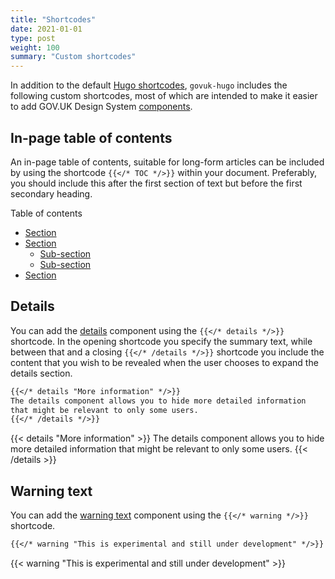 ```yaml
---
title: "Shortcodes"
date: 2021-01-01
type: post
weight: 100
summary: "Custom shortcodes"
---
```


In addition to the default [Hugo shortcodes](https://gohugo.io/content-management/shortcodes/), `govuk-hugo` includes the following custom shortcodes, most of which are intended to make it easier to add GOV.UK Design System [components](https://design-system.service.gov.uk/components/).

## In-page table of contents
An in-page table of contents, suitable for long-form articles can be included by using the shortcode `{{</* TOC */>}}` within your document. Preferably, you should include this after the first section of text but before the first secondary heading.

<aside id="page_toc" class="govuk-body toc govuk-body-s">
  <span class="toc-header">Table of contents</span>
  <nav id="TableOfContents">
  <ul class="toc-list">
    <li><a href="#" class="toc-link">Section</a></li>
    <li><a href="#" class="toc-link">Section</a>
      <ul class="toc-list">
        <li><a href="#" class="toc-link">Sub-section</a></li>
        <li><a href="#" class="toc-link">Sub-section</a></li>
      </ul>
    </li>
    <li><a href="#" class="toc-link">Section</a></li>
  </ul>
</nav>
</aside>

## Details
You can add the [details](https://design-system.service.gov.uk/components/details/) component using the `{{</* details */>}}` shortcode. In the opening shortcode you specify the summary text, while between that and a closing `{{</* /details */>}}` shortcode you include the content that you wish to be revealed when the user chooses to expand the details section.

```txt
{{</* details "More information" */>}}
The details component allows you to hide more detailed information 
that might be relevant to only some users.
{{</* /details */>}}
```

{{< details "More information" >}}
The details component allows you to hide more detailed information that might be relevant to only some users.
{{< /details >}}

## Warning text
You can add the [warning text](https://design-system.service.gov.uk/components/warning-text/) component using the `{{</* warning */>}}` shortcode.

```txt
{{</* warning "This is experimental and still under development" */>}}
```

{{< warning "This is experimental and still under development" >}}
